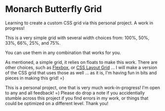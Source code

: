 # Monarch Butterfly Grid

Learning to create a custom CSS grid via this personal project. A work in progress! 

This is a very simple grid with several width choices from: 100%, 50%, 33%, 66%, 25%, and 75%. 

You can use them in any combination that works for you.  


As mentioned, a simple grid, it relies on floats to make this work. There are other choices, such as [Flexbox](https://www.google.com/search?q=css+flexbox+for+css+grids&oq=css+flexbox+for+css+grids&gs_l=psy-ab.3...1629.3564.0.3701.0.0.0.0.0.0.0.0..0.0....0...1.1.64.psy-ab..0.0.0.VxPS8i3cQog), or [CSS Layout Grid](https://www.google.com/search?q=CSS+Grid+Layout&oq=CSS+Grid+Layout&gs_l=psy-ab.3...4531.7544.0.7672.0.0.0.0.0.0.0.0..0.0....0...1.1.64.psy-ab..0.0.0.LlGbRJKVjTE) ... I will make a version of the CSS grid that uses those as well ... as it is, I'm having fun in bits and pieces in making this grid! =) 

This is a personal project, one that is very much work-in-progress! I'm open to any and all feedback! =) Please do drop a note if you accidentially stumble across this project if you find errors in my work, or things that could be optimized on a different level. Thank you!